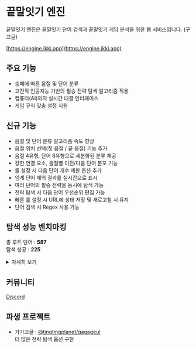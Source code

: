 # 끝말잇기 엔진

끝말잇기 엔진은 끝말잇기 단어 검색과 끝말잇기 게임 분석을 위한 웹 서비스입니다. (구 끄글)

[https://engine.ikki.app](https://engine.ikki.app)

## 주요 기능

- 승패에 따른 음절 및 단어 분류
- 고전적 인공지능 기반의 필승 전략 탐색 알고리즘 적용
- 컴퓨터(AI)와의 실시간 대결 인터페이스
- 게임 규칙 맞춤 설정 지원

## 신규 기능

- 음절 및 단어 분류 알고리즘 속도 향상
- 음절 위치 선택(첫 음절 / 끝 음절) 기능 추가
- 음절 4유형, 단어 6유형으로 세분화된 분류 제공
- 강한 연결 요소, 음절별 이전/다음 단어 분포 기능
- 룰 설정 시 다음 단어 개수 제한 옵션 추가
- 임계 단어 제외 결과를 실시간으로 표시
- 여러 단어의 필승 전략을 동시에 탐색 가능
- 전략 탐색 시 다음 단어 우선순위 편집 가능
- 빠른 룰 설정 시 URL에 상태 저장 및 새로고침 시 유지
- 단어 검색 시 Regex 사용 가능

## 탐색 성능 벤치마킹
총 루트 단어 : **587**  
탐색 성공 : **225**
<details>
<summary>
자세히 보기
</summary>


| 시작 단어 | 승패 여부 | 탐색 시간(sec) |
| --------- | --------- | -------------- |
| 겁결      | <span style="color:red">패</span>        | 3.5            |
| 견득      | <span style="color:red">패</span>        | 12.19          |
| 견효      | <span style="color:red">패</span>        | 0.33           |
| 견묘      | <span style="color:red">패</span>        | 0.3            |
| 견습      | <span style="color:red">패</span>        | 0.52           |
| 견이불식  | <span style="color:red">패</span>        | 0.33           |
| 견방직    | <span style="color:red">패</span>        | 0.36           |
| 결벽      | <span style="color:red">패</span>        | 0.37           |
| 결획      | <span style="color:blue">승</span>        | 5.8            |
| 결단식    | <span style="color:red">패</span>        | 0.52           |
| 결결      | <span style="color:red">패</span>        | 5.19           |
| 결가부좌  | <span style="color:red">패</span>        | 0.37           |
| 겸업      | <span style="color:blue">승</span>        | 0.29           |
| 겸지우겸  | <span style="color:red">패</span>        | 0.56           |
| 겸직      | <span style="color:red">패</span>        | 0.46           |
| 겸득      | <span style="color:red">패</span>        | 22.64          |
| 곶닢      | <span style="color:red">패</span>        | 0.21           |
| 곽재겸    | <span style="color:red">패</span>        | 0.2            |
| 괘사직    | <span style="color:red">패</span>        | 0.21           |
| 괘하현    | <span style="color:red">패</span>        | 0.24           |
| 괘효      | <span style="color:red">패</span>        | 0.4            |
| 굉업      | <span style="color:blue">승</span>        | 8.35           |
| 굉굉      | <span style="color:red">패</span>        | 1.02           |
| 굉재탁식  | <span style="color:red">패</span>        | 0.4            |
| 굉규      | <span style="color:red">패</span>        | 0.63           |
| 굽벽      | <span style="color:red">패</span>        | 0.27           |
| 궁듕      | <span style="color:blue">승</span>        | 2.08           |
| 궁깃      | <span style="color:red">패</span>        | 2.45           |
| 궁궐      | <span style="color:red">패</span>        | 0.41           |
| 궁장식    | <span style="color:red">패</span>        | 0.55           |
| 궁궁      | <span style="color:red">패</span>        | 1.97           |
| 궁사멱득  | <span style="color:red">패</span>        | 26.42          |
| 궁결      | <span style="color:red">패</span>        | 7.81           |
| 권벽      | <span style="color:red">패</span>        | 4.56           |
| 권유식    | <span style="color:red">패</span>        | 0.9            |
| 권설직    | <span style="color:red">패</span>        | 0.97           |
| 권덕규    | <span style="color:red">패</span>        | 3.72           |
| 권굉      | <span style="color:red">패</span>        | 23.17          |
| 권뢰      | <span style="color:red">패</span>        | 13.75          |
| 권중현    | <span style="color:red">패</span>        | 1.07           |
| 권전법륜  | <span style="color:red">패</span>        | 4.27           |
| 권삼득    | <span style="color:red">패</span>        | 20.17          |
| 궐획      | <span style="color:blue">승</span>        | 0.37           |
| 궐직      | <span style="color:red">패</span>        | 0.36           |
| 궤도업    | <span style="color:blue">승</span>        | 0.25           |
| 궤촉      | <span style="color:blue">승</span>        | 0.98           |
| 궤직      | <span style="color:red">패</span>        | 0.28           |
| 궤좌      | <span style="color:red">패</span>        | 0.24           |
| 규획      | <span style="color:blue">승</span>        | 0.45           |
| 규범의식  | <span style="color:red">패</span>        | 0.37           |
| 규규      | <span style="color:red">패</span>        | 0.57           |
| 규벽      | <span style="color:red">패</span>        | 0.72           |
| 규결      | <span style="color:red">패</span>        | 7.74           |
| 균습      | <span style="color:red">패</span>        | 0.31           |
| 균현      | <span style="color:red">패</span>        | 0.38           |
| 균륜      | <span style="color:red">패</span>        | 2.8            |
| 귤잎      | <span style="color:red">패</span>        | 0.2            |
| 깃꼴잎    | <span style="color:red">패</span>        | 0.18           |
| 깃촉      | <span style="color:blue">승</span>        | 0.49           |
| 꽂임촉    | <span style="color:blue">승</span>        | 1.27           |
| 꿈결      | <span style="color:red">패</span>        | 3.07           |
| 낭자궤    | <span style="color:red">패</span>        | 0.24           |
| 낭랑묘    | <span style="color:red">패</span>        | 0.42           |
| 낭유도식  | <span style="color:red">패</span>        | 0.26           |
| 낭비벽    | <span style="color:red">패</span>        | 0.63           |
| 뇌홍      | <span style="color:red">패</span>        | 0.27           |
| 뇌뢰      | <span style="color:red">패</span>        | 8.93           |
| 뇌굉      | <span style="color:red">패</span>        | 10.64          |
| 뇌궁      | <span style="color:red">패</span>        | 1.38           |
| 늠식      | <span style="color:red">패</span>        | 0.19           |
| 둑신묘    | <span style="color:red">패</span>        | 0.28           |
| 듕깃      | <span style="color:red">패</span>        | 0.58           |
| 득도식    | <span style="color:red">패</span>        | 0.28           |
| 득롱망촉  | <span style="color:blue">승</span>        | 4.86           |
| 득업      | <span style="color:blue">승</span>        | 19.74          |
| 뢰촉      | <span style="color:blue">승</span>        | 1.7            |
| 뢰명산붕  | <span style="color:red">패</span>        | 6.92           |
| 뢰홍      | <span style="color:red">패</span>        | 0.46           |
| 륜습      | <span style="color:red">패</span>        | 0.29           |
| 륜직      | <span style="color:red">패</span>        | 0.44           |
| 륜좌      | <span style="color:red">패</span>        | 0.47           |
| 맹벽      | <span style="color:red">패</span>        | 0.34           |
| 맹묘      | <span style="color:red">패</span>        | 0.32           |
| 맹습      | <span style="color:red">패</span>        | 0.24           |
| 맹홍      | <span style="color:red">패</span>        | 0.24           |
| 멱득      | <span style="color:red">패</span>        | 15.9           |
| 묘획      | <span style="color:blue">승</span>        | 0.25           |
| 묘식      | <span style="color:red">패</span>        | 0.22           |
| 묘직      | <span style="color:red">패</span>        | 0.21           |
| 묘윤      | <span style="color:red">패</span>        | 2.12           |
| 묘득      | <span style="color:red">패</span>        | 18.12          |
| 밑깃      | <span style="color:red">패</span>        | 1.41           |
| 밑열이식  | <span style="color:red">패</span>        | 0.38           |
| 밖벽      | <span style="color:red">패</span>        | 0.26           |
| 벽읍      | <span style="color:blue">승</span>        | 0.23           |
| 변두리벽  | <span style="color:red">패</span>        | 0.59           |
| 변식      | <span style="color:red">패</span>        | 0.44           |
| 변혁      | <span style="color:red">패</span>        | 0.39           |
| 변궁      | <span style="color:red">패</span>        | 2.12           |
| 붕획      | <span style="color:blue">승</span>        | 6.42           |
| 붕결      | <span style="color:red">패</span>        | 4.82           |
| 삭직      | <span style="color:red">패</span>        | 0.41           |
| 섭식      | <span style="color:red">패</span>        | 0.19           |
| 섭육십    | <span style="color:red">패</span>        | 0.16           |
| 섭직      | <span style="color:red">패</span>        | 0.19           |
| 송화다식  | <span style="color:red">패</span>        | 0.26           |
| 송깃      | <span style="color:red">패</span>        | 1.96           |
| 송습      | <span style="color:red">패</span>        | 0.28           |
| 송치규    | <span style="color:red">패</span>        | 1.75           |
| 송뢰      | <span style="color:red">패</span>        | 17.57          |
| 습업      | <span style="color:blue">승</span>        | 0.17           |
| 습궐      | <span style="color:red">패</span>        | 0.28           |
| 습식      | <span style="color:red">패</span>        | 0.25           |
| 습직      | <span style="color:red">패</span>        | 0.25           |
| 습득      | <span style="color:red">패</span>        | 27.35          |
| 습벽      | <span style="color:red">패</span>        | 0.53           |
| 식업      | <span style="color:red">패</span>        | 0.38           |
| 식식      | <span style="color:red">패</span>        | 0.4            |
| 십불선업  | <span style="color:blue">승</span>        | 0.18           |
| 십년일득  | <span style="color:red">패</span>        | 11.82          |
| 십습      | <span style="color:red">패</span>        | 0.15           |
| 십장식    | <span style="color:red">패</span>        | 0.19           |
| 십자좌    | <span style="color:red">패</span>        | 0.19           |
| 업시름    | <span style="color:red">패</span>        | 0.14           |
| 욱은지붕  | <span style="color:red">패</span>        | 0.13           |
| 웅문거벽  | <span style="color:red">패</span>        | 0.14           |
| 웅묘      | <span style="color:red">패</span>        | 0.15           |
| 윤업      | <span style="color:blue">승</span>        | 1.06           |
| 윤동규    | <span style="color:red">패</span>        | 0.54           |
| 윤직      | <span style="color:red">패</span>        | 0.37           |
| 윤제홍    | <span style="color:red">패</span>        | 0.42           |
| 윤희결    | <span style="color:red">패</span>        | 6.53           |
| 융식      | <span style="color:red">패</span>        | 0.37           |
| 융궁      | <span style="color:red">패</span>        | 0.7            |
| 을미개혁  | <span style="color:red">패</span>        | 0.2            |
| 을묘      | <span style="color:red">패</span>        | 0.32           |
| 을좌      | <span style="color:red">패</span>        | 0.2            |
| 잎자욱    | <span style="color:blue">승</span>        | 0.13           |
| 좌업      | <span style="color:blue">승</span>        | 0.15           |
| 좌식      | <span style="color:red">패</span>        | 0.16           |
| 좌궁깃    | <span style="color:red">패</span>        | 1.52           |
| 좌우청촉  | <span style="color:blue">승</span>        | 7.14           |
| 좌직      | <span style="color:red">패</span>        | 0.18           |
| 좌현묘    | <span style="color:red">패</span>        | 0.29           |
| 좌보궐    | <span style="color:red">패</span>        | 0.34           |
| 좌규      | <span style="color:red">패</span>        | 1.62           |
| 좌향좌    | <span style="color:red">패</span>        | 0.32           |
| 좌윤      | <span style="color:red">패</span>        | 2.21           |
| 좌우궁    | <span style="color:red">패</span>        | 1.38           |
| 죽궤      | <span style="color:red">패</span>        | 0.3            |
| 죽궁      | <span style="color:red">패</span>        | 1.16           |
| 죽림칠현  | <span style="color:red">패</span>        | 0.31           |
| 준공식    | <span style="color:red">패</span>        | 0.31           |
| 준직      | <span style="color:red">패</span>        | 0.42           |
| 준좌      | <span style="color:red">패</span>        | 0.52           |
| 준뢰      | <span style="color:red">패</span>        | 12.26          |
| 즉위식    | <span style="color:red">패</span>        | 0.28           |
| 즉결      | <span style="color:red">패</span>        | 3.68           |
| 즉좌      | <span style="color:red">패</span>        | 0.4            |
| 즉효      | <span style="color:red">패</span>        | 0.31           |
| 직업      | <span style="color:blue">승</span>        | 0.42           |
| 직업의식  | <span style="color:red">패</span>        | 0.39           |
| 직결      | <span style="color:red">패</span>        | 5.64           |
| 직격뢰    | <span style="color:red">패</span>        | 13.92          |
| 직효      | <span style="color:red">패</span>        | 0.71           |
| 직사궁    | <span style="color:red">패</span>        | 1.71           |
| 척촌지효  | <span style="color:red">패</span>        | 0.4            |
| 척식      | <span style="color:red">패</span>        | 0.39           |
| 첩시꽂    | <span style="color:red">패</span>        | 0.69           |
| 촉식      | <span style="color:red">패</span>        | 0.18           |
| 촉규      | <span style="color:red">패</span>        | 0.19           |
| 촉직      | <span style="color:red">패</span>        | 0.2            |
| 촉륜      | <span style="color:red">패</span>        | 0.35           |
| 축하식    | <span style="color:red">패</span>        | 0.12           |
| 축세륜    | <span style="color:red">패</span>        | 0.36           |
| 춘식      | <span style="color:red">패</span>        | 0.23           |
| 춘뢰      | <span style="color:red">패</span>        | 1.72           |
| 춘대옥촉  | <span style="color:blue">승</span>        | 1.82           |
| 춘효      | <span style="color:red">패</span>        | 0.62           |
| 칭굉      | <span style="color:red">패</span>        | 0.29           |
| 칭병사직  | <span style="color:red">패</span>        | 0.25           |
| 칭송      | <span style="color:red">패</span>        | 5.02           |
| 캄캄절벽  | <span style="color:blue">승</span>        | 0.18           |
| 택식      | <span style="color:red">패</span>        | 0.12           |
| 폄직      | <span style="color:red">패</span>        | 0.17           |
| 폄좌      | <span style="color:red">패</span>        | 0.19           |
| 험결      | <span style="color:red">패</span>        | 0.3            |
| 험윤      | <span style="color:red">패</span>        | 0.6            |
| 험득      | <span style="color:red">패</span>        | 5.55           |
| 혁업      | <span style="color:blue">승</span>        | 0.17           |
| 혁직      | <span style="color:red">패</span>        | 0.17           |
| 혁현      | <span style="color:red">패</span>        | 0.17           |
| 현업      | <span style="color:blue">승</span>        | 0.33           |
| 현벽      | <span style="color:red">패</span>        | 0.54           |
| 현행계획  | <span style="color:blue">승</span>        | 0.4            |
| 현식      | <span style="color:red">패</span>        | 0.49           |
| 현촉      | <span style="color:blue">승</span>        | 12.24          |
| 현직      | <span style="color:red">패</span>        | 0.56           |
| 현묘      | <span style="color:red">패</span>        | 0.66           |
| 현순백결  | <span style="color:red">패</span>        | 6.07           |
| 현좌      | <span style="color:red">패</span>        | 0.45           |
| 현윤      | <span style="color:red">패</span>        | 3.6            |
| 홍업      | <span style="color:blue">승</span>        | 0.8            |
| 홍촉      | <span style="color:blue">승</span>        | 3.41           |
| 홍혁      | <span style="color:red">패</span>        | 0.55           |
| 홍만식    | <span style="color:red">패</span>        | 0.97           |
| 홍규      | <span style="color:red">패</span>        | 1.72           |
| 홍륜      | <span style="color:red">패</span>        | 2.23           |
| 홍벽      | <span style="color:red">패</span>        | 0.79           |
| 확효      | <span style="color:red">패</span>        | 0.28           |
| 획득      | <span style="color:red">패</span>        | 0.19           |
| 효근귤    | <span style="color:blue">승</span>        | 0.15           |
| 효창묘    | <span style="color:red">패</span>        | 0.25           |
| 효습      | <span style="color:red">패</span>        | 0.09           |
| 흉벽      | <span style="color:red">패</span>        | 0.31           |
| 흉겸      | <span style="color:red">패</span>        | 4.93           |
| 흔굉      | <span style="color:red">패</span>        | 8.95           |
| 흔캄      | <span style="color:blue">승</span>        | 0.3            |
| 흡음벽    | <span style="color:red">패</span>        | 0.26           |
| 흡습      | <span style="color:red">패</span>        | 0.27           |
| 흡현      | <span style="color:red">패</span>        | 0.25           |
| 희망퇴직  | <span style="color:red">패</span>        | 0.3            |
| 희견궁    | <span style="color:red">패</span>        | 1.17           |

</details>


## 커뮤니티

[Discord](https://discord.com/invite/bkHgyajx89)

## 파생 프로젝트

- 가가끄글 : [@tingtingplanet/gagageul](https://github.com/tingtingplanet/gagageul)  
 더 많은 전략 탐색 옵션 구현




